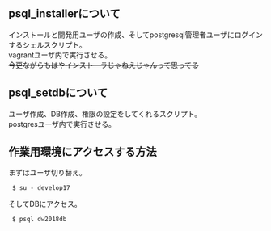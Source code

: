 ## psql_installerについて
インストールと開発用ユーザの作成、そしてpostgresql管理者ユーザにログインするシェルスクリプト。  
vagrantユーザ内で実行させる。  
~~今更ながらもはやインストーラじゃねえじゃんって思ってる~~  

## psql_setdbについて
ユーザ作成、DB作成、権限の設定をしてくれるスクリプト。  
postgresユーザ内で実行させる。

## 作業用環境にアクセスする方法
まずはユーザ切り替え。
```
 $ su - develop17
```

そしてDBにアクセス。  
```
 $ psql dw2018db
```


